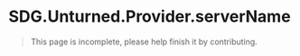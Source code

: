 # SDG.Unturned.Provider.serverName

> This page is incomplete, please help finish it by contributing.